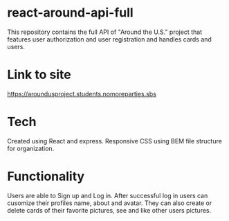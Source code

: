 # react-around-api-full

This repository contains the full API of "Around the U.S." project that features user authorization and user registration and handles cards and users.

# Link to site

https://aroundusproject.students.nomoreparties.sbs

# Tech

Created using React and express.
Responsive CSS using BEM file structure for organization.

# Functionality

Users are able to Sign up and Log in. After successful log in users can cusomize their profiles name, about and avatar. They can also create or delete cards of their favorite pictures, see and like other users pictures.
